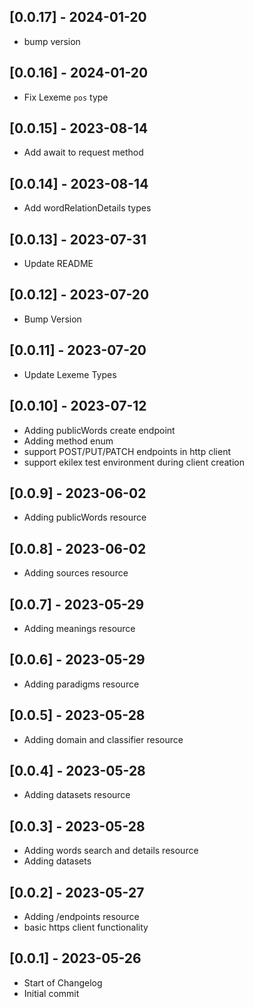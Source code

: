 ## [0.0.17] - 2024-01-20

-   bump version

## [0.0.16] - 2024-01-20

-   Fix Lexeme `pos` type

## [0.0.15] - 2023-08-14

-   Add await to request method

## [0.0.14] - 2023-08-14

-   Add wordRelationDetails types

## [0.0.13] - 2023-07-31

-   Update README

## [0.0.12] - 2023-07-20

-   Bump Version

## [0.0.11] - 2023-07-20

-   Update Lexeme Types

## [0.0.10] - 2023-07-12

-   Adding publicWords create endpoint
-   Adding method enum
-   support POST/PUT/PATCH endpoints in http client
-   support ekilex test environment during client creation

## [0.0.9] - 2023-06-02

-   Adding publicWords resource

## [0.0.8] - 2023-06-02

-   Adding sources resource

## [0.0.7] - 2023-05-29

-   Adding meanings resource

## [0.0.6] - 2023-05-29

-   Adding paradigms resource

## [0.0.5] - 2023-05-28

-   Adding domain and classifier resource

## [0.0.4] - 2023-05-28

-   Adding datasets resource

## [0.0.3] - 2023-05-28

-   Adding words search and details resource
-   Adding datasets

## [0.0.2] - 2023-05-27

-   Adding /endpoints resource
-   basic https client functionality

## [0.0.1] - 2023-05-26

-   Start of Changelog
-   Initial commit

